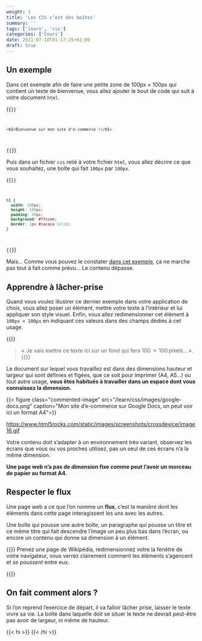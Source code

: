 ```yaml
---
weight: 3
title: 'Les CSS c’est des boîtes'
summary: ''
tags: ['learn', 'css']
categories: ['Cours']
date: 2021-07-10T01:17:25+02:00
draft: true
---
```


## Un exemple

Dans cet exemple afin de faire une petite zone de 100px × 100px qui contient un texte de bienvenue, vous allez ajouter le bout de code qui suit à votre document `html`.

{{<code lang="html" caption="C’est toujours bien d’être poli" filename="index.html">}}

```html
<h1>Bienvenue sur mon site d’e-commerce !</h1>
```

{{</code>}}

Puis dans un fichier `css` relié à votre fichier `html`, vous allez décrire ce que vous souhaitez, une boîte qui fait `100px` par `100px`.

{{<code lang="css" caption="C’était assez simple finalement…" filename="style.css">}}

```css
h1 {
  width: 100px;
  height: 100px;
  padding: 30px;
  background: #ffccee;
  border: 1px #cacaca solid;
}
```

{{</code>}}

Mais… Comme vous pouvez le constater [dans cet exemple](https://codepen.io/shinze/pen/eYWBOzb), ça ne marche pas tout à fait comme prévu… Le contenu dépasse.

<!-- À déplacer -->

## Apprendre à lâcher-prise

Quand vous voulez illustrer ce dernier exemple dans votre application de choix, vous allez poser un élément, mettre votre texte à l’intérieur et lui appliquer son style visuel. Enfin, vous allez redimensionner cet élément à `100px × 100px` en indiquant ces valeurs dans des champs dédiés à cet usage.

{{<quote>}}

> «  Je vais mettre ce texte ici sur un fond qui
> fera 100  ×  100 pixels… ».
> {{</quote>}}

Le document sur lequel vous travaillez est dans des dimensions hauteur et largeur qui sont définies et figées, que ce soit pour imprimer (A4, A5…) ou tout autre usage, **vous êtes habitués à travailler dans un espace dont vous connaissez la dimension.**

{{< figure class="commented-image" src="/learn/css/images/google-docs.png"
caption="Mon site d’e-commerce sur Google Docs, on peut voir ici un format A4">}}

https://www.html5rocks.com/static/images/screenshots/crossdevice/image16.gif

Votre contenu doit s’adapter à un environnement très variant, observez les écrans que vous ou vos proches utilisez, pas un seul de ces écrans n’a la même dimension.

 **Une page web n’a pas de dimension fixe comme peut l’avoir un morceau de papier au format A4.**

<!-- ## La dimension d’Internet -->

## Respecter le flux

Une page web a ce que l’on nomme un **flux**, c’est la manière dont les éléments dans cette page interagissent les uns avec les autres.

Une boîte qui pousse une autre boîte, un paragraphe qui pousse un titre et ce même titre qui fait descendre l’image un peu plus bas dans l’écran, ou encore un contenu qui donne sa dimension à un élément.

{{<exercice>}}
Prenez une page de Wikipédia, redimensionnez votre la fenêtre de votre navigateur, vous verrez clairement comment les éléments s’agencent et *se poussent* entre eux.

{{</exercice>}}

## On fait comment alors ?

Si l’on reprend l’exercice de départ, il va falloir lâcher prise, laisser le texte vivre sa vie. La boîte dans laquelle doit se situer le texte ne devrait peut-être pas avoir de largeur, ni même de hauteur.

{{< hi >}}
{{< /hi >}}
